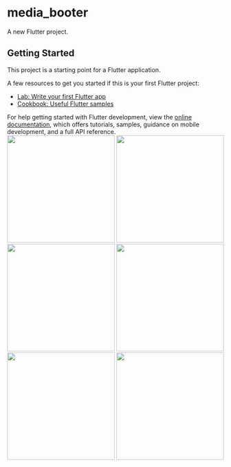 # media_booter

A new Flutter project.

## Getting Started

This project is a starting point for a Flutter application.

A few resources to get you started if this is your first Flutter project:

- [Lab: Write your first Flutter app](https://docs.flutter.dev/get-started/codelab)
- [Cookbook: Useful Flutter samples](https://docs.flutter.dev/cookbook)

For help getting started with Flutter development, view the
[online documentation](https://docs.flutter.dev/), which offers tutorials,
samples, guidance on mobile development, and a full API reference.
<img src ="https://github.com/NeelManiya25/pr_flutter_Media_booter/assets/131368162/dbae2686-ea3e-45e7-b4e8-29e932f2beb8" width ="250px">
<img src ="https://github.com/NeelManiya25/pr_flutter_Media_booter/assets/131368162/5e3e34cc-d97e-4069-827e-ecba60375fe7" width ="250px">
<img src ="https://github.com/NeelManiya25/pr_flutter_Media_booter/assets/131368162/a97a6d96-b753-40be-9deb-2854e25a7935" width ="250px">
<img src ="https://github.com/NeelManiya25/pr_flutter_Media_booter/assets/131368162/2ae8ab69-b23c-417a-8158-5dc243b227ea" width ="250px">
<img src ="https://github.com/NeelManiya25/pr_flutter_Media_booter/assets/131368162/36a69fc1-41c4-4fe7-84fb-e355fc0d0ec6" width ="250px">
<img src ="https://github.com/NeelManiya25/pr_flutter_Media_booter/assets/131368162/556db74a-4b3c-4cb0-a051-6e7f7e3f568e" width ="250px">
